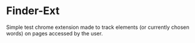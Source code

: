 # Finder-Ext

Simple test chrome extension made to track elements (or currently chosen words) on pages accessed by the user.
